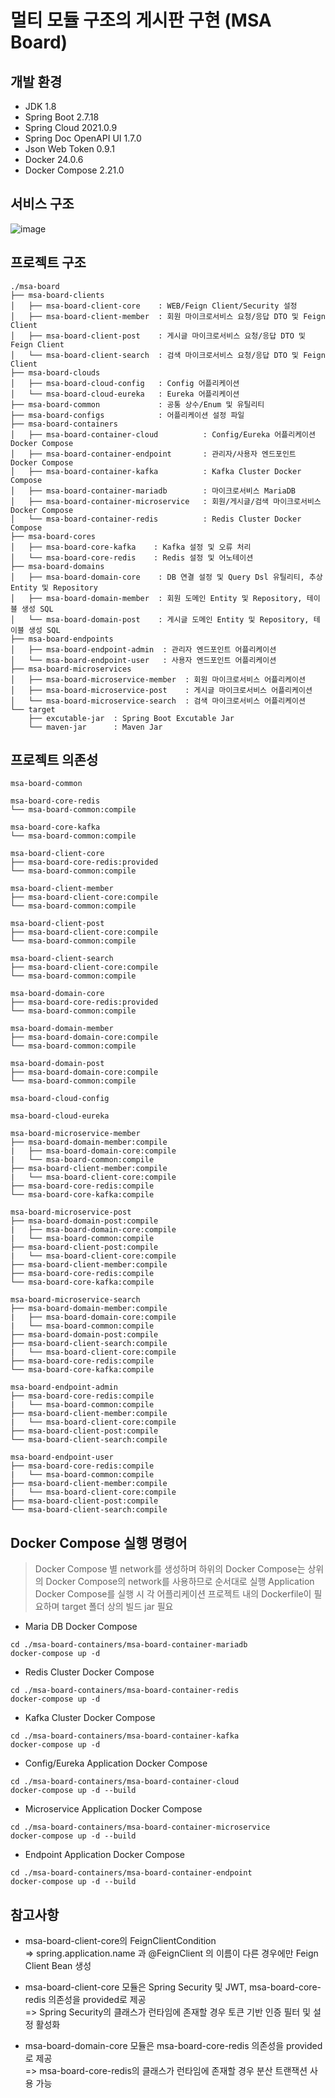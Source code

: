 # 멀티 모듈 구조의 게시판 구현 (MSA Board)

## 개발 환경 
 - JDK 1.8
 - Spring Boot 2.7.18
 - Spring Cloud 2021.0.9
 - Spring Doc OpenAPI UI 1.7.0
 - Json Web Token 0.9.1
 - Docker 24.0.6
 - Docker Compose 2.21.0

## 서비스 구조

![image](https://github.com/user-attachments/assets/72b3556b-1506-4009-95f6-3404a3941e88)


## 프로젝트 구조 
```
./msa-board
├── msa-board-clients
│   ├── msa-board-client-core    : WEB/Feign Client/Security 설정     
│   ├── msa-board-client-member  : 회원 마이크로서비스 요청/응답 DTO 및 Feign Client 
│   ├── msa-board-client-post    : 게시글 마이크로서비스 요청/응답 DTO 및 Feign Client
│   └── msa-board-client-search  : 검색 마이크로서비스 요청/응답 DTO 및 Feign Client
├── msa-board-clouds
│   ├── msa-board-cloud-config   : Config 어플리케이션 
│   └── msa-board-cloud-eureka   : Eureka 어플리케이션 
├── msa-board-common             : 공통 상수/Enum 및 유틸리티 
├── msa-board-configs            : 어플리케이션 설정 파일 
├── msa-board-containers         
│   ├── msa-board-container-cloud          : Config/Eureka 어플리케이션 Docker Compose
│   ├── msa-board-container-endpoint       : 관리자/사용자 엔드포인트 Docker Compose
│   ├── msa-board-container-kafka          : Kafka Cluster Docker Compose
│   ├── msa-board-container-mariadb        : 마이크로서비스 MariaDB
│   ├── msa-board-container-microservice   : 회원/게시글/검색 마이크로서비스 Docker Compose
│   └── msa-board-container-redis          : Redis Cluster Docker Compose
├── msa-board-cores
│   ├── msa-board-core-kafka    : Kafka 설정 및 오류 처리 
│   └── msa-board-core-redis    : Redis 설정 및 어노테이션 
├── msa-board-domains
│   ├── msa-board-domain-core    : DB 연결 설정 및 Query Dsl 유틸리티, 추상 Entity 및 Repository
│   ├── msa-board-domain-member  : 회원 도메인 Entity 및 Repository, 테이블 생성 SQL
│   └── msa-board-domain-post    : 게시글 도메인 Entity 및 Repository, 테이블 생성 SQL
├── msa-board-endpoints
│   ├── msa-board-endpoint-admin  : 관리자 엔드포인트 어플리케이션 
│   └── msa-board-endpoint-user   : 사용자 엔드포인트 어플리케이션 
├── msa-board-microservices
│   ├── msa-board-microservice-member  : 회원 마이크로서비스 어플리케이션 
│   ├── msa-board-microservice-post    : 게시글 마이크로서비스 어플리케이션 
│   └── msa-board-microservice-search  : 검색 마이크로서비스 어플리케이션 
└── target
    ├── excutable-jar  : Spring Boot Excutable Jar 
    └── maven-jar      : Maven Jar
```

## 프로젝트 의존성 
```
msa-board-common

msa-board-core-redis
└── msa-board-common:compile

msa-board-core-kafka
└── msa-board-common:compile

msa-board-client-core
├── msa-board-core-redis:provided
└── msa-board-common:compile

msa-board-client-member
├── msa-board-client-core:compile
└── msa-board-common:compile

msa-board-client-post
├── msa-board-client-core:compile
└── msa-board-common:compile

msa-board-client-search
├── msa-board-client-core:compile
└── msa-board-common:compile

msa-board-domain-core
├── msa-board-core-redis:provided
└── msa-board-common:compile

msa-board-domain-member
├── msa-board-domain-core:compile
└── msa-board-common:compile

msa-board-domain-post
├── msa-board-domain-core:compile
└── msa-board-common:compile

msa-board-cloud-config

msa-board-cloud-eureka

msa-board-microservice-member
├── msa-board-domain-member:compile
|   ├── msa-board-domain-core:compile
|   └── msa-board-common:compile
├── msa-board-client-member:compile
|   └── msa-board-client-core:compile
├── msa-board-core-redis:compile
└── msa-board-core-kafka:compile

msa-board-microservice-post
├── msa-board-domain-post:compile
|   ├── msa-board-domain-core:compile
|   └── msa-board-common:compile
├── msa-board-client-post:compile
|   └── msa-board-client-core:compile
├── msa-board-client-member:compile
├── msa-board-core-redis:compile
└── msa-board-core-kafka:compile

msa-board-microservice-search
├── msa-board-domain-member:compile
|   ├── msa-board-domain-core:compile
|   └── msa-board-common:compile
├── msa-board-domain-post:compile
├── msa-board-client-search:compile
|   └── msa-board-client-core:compile
├── msa-board-core-redis:compile
└── msa-board-core-kafka:compile

msa-board-endpoint-admin
├── msa-board-core-redis:compile
|   └── msa-board-common:compile
├── msa-board-client-member:compile
|   └── msa-board-client-core:compile
├── msa-board-client-post:compile
└── msa-board-client-search:compile

msa-board-endpoint-user
├── msa-board-core-redis:compile
|   └── msa-board-common:compile
├── msa-board-client-member:compile
|   └── msa-board-client-core:compile
├── msa-board-client-post:compile
└── msa-board-client-search:compile
```

## Docker Compose 실행 명령어
> Docker Compose 별 network를 생성하며 하위의 Docker Compose는 상위의 Docker Compose의 network를 사용하므로 순서대로 실행 
> Application Docker Compose를 실행 시 각 어플리케이션 프로젝트 내의 Dockerfile이 필요하며 target 폴더 상의 빌드 jar 필요  
 - Maria DB Docker Compose
```
cd ./msa-board-containers/msa-board-container-mariadb
docker-compose up -d 
```
 - Redis Cluster Docker Compose
```
cd ./msa-board-containers/msa-board-container-redis
docker-compose up -d 
```
 - Kafka Cluster Docker Compose
```
cd ./msa-board-containers/msa-board-container-kafka
docker-compose up -d 
```
 - Config/Eureka Application Docker Compose
```
cd ./msa-board-containers/msa-board-container-cloud
docker-compose up -d --build
```
 - Microservice Application Docker Compose
```
cd ./msa-board-containers/msa-board-container-microservice
docker-compose up -d --build
```
 - Endpoint Application Docker Compose
```
cd ./msa-board-containers/msa-board-container-endpoint
docker-compose up -d --build
```

## 참고사항

 - msa-board-client-core의 FeignClientCondition <br>
   => spring.application.name 과 @FeignClient 의 이름이 다른 경우에만 Feign Client Bean 생성
   
 - msa-board-client-core 모듈은 Spring Security 및 JWT, msa-board-core-redis 의존성을 provided로 제공 <br>
   => Spring Security의 클래스가 런타임에 존재할 경우 토큰 기반 인증 필터 및 설정 활성화 
 
 - msa-board-domain-core 모듈은 msa-board-core-redis 의존성을 provided로 제공 <br>
   => msa-board-core-redis의 클래스가 런타임에 존재할 경우 분산 트랜잭션 사용 가능  

